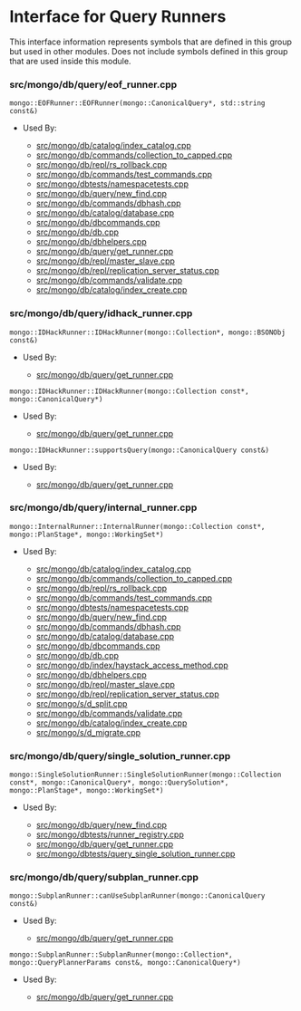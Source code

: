 
# Interface for Query Runners
This interface information represents symbols that are defined in this group but used in other modules.  Does not include symbols defined in this group that are used inside this module.

### src/mongo/db/query/eof\_runner.cpp

<div></div>

    mongo::EOFRunner::EOFRunner(mongo::CanonicalQuery*, std::string const&)

- Used By:

    - [src/mongo/db/catalog/index\_catalog.cpp](../../../../storage/storage\_layer\_structure)
    - [src/mongo/db/commands/collection\_to\_capped.cpp](../../../../query\_and\_operation\_handling/database\_commands)
    - [src/mongo/db/repl/rs\_rollback.cpp](../../../../replication/data\_sync)
    - [src/mongo/db/commands/test\_commands.cpp](../../../../query\_and\_operation\_handling/database\_commands)
    - [src/mongo/dbtests/namespacetests.cpp](../../../../tests/unit\_tests)
    - [src/mongo/db/query/new\_find.cpp](../../../../core\_query\_system/query\_system\_entry\_points)
    - [src/mongo/db/commands/dbhash.cpp](../../../../query\_and\_operation\_handling/database\_commands)
    - [src/mongo/db/catalog/database.cpp](../../../../storage/storage\_layer\_structure)
    - [src/mongo/db/dbcommands.cpp](../../../../query\_and\_operation\_handling/database\_commands)
    - [src/mongo/db/db.cpp](../../../../process\_management/mongos\_and\_mongod\_mains)
    - [src/mongo/db/dbhelpers.cpp](../../../../query\_and\_operation\_handling/client\_and\_operation\_tracking)
    - [src/mongo/db/query/get\_runner.cpp](../../../../core\_query\_system/query\_planner)
    - [src/mongo/db/repl/master\_slave.cpp](../../../../replication/master\_slave)
    - [src/mongo/db/repl/replication\_server\_status.cpp](../../../../replication/replica\_set\_state)
    - [src/mongo/db/commands/validate.cpp](../../../../query\_and\_operation\_handling/database\_commands)
    - [src/mongo/db/catalog/index\_create.cpp](../../../../storage/storage\_layer\_structure)

### src/mongo/db/query/idhack\_runner.cpp

<div></div>

    mongo::IDHackRunner::IDHackRunner(mongo::Collection*, mongo::BSONObj const&)

- Used By:

    - [src/mongo/db/query/get\_runner.cpp](../../../../core\_query\_system/query\_planner)

<div></div>

    mongo::IDHackRunner::IDHackRunner(mongo::Collection const*, mongo::CanonicalQuery*)

- Used By:

    - [src/mongo/db/query/get\_runner.cpp](../../../../core\_query\_system/query\_planner)

<div></div>

    mongo::IDHackRunner::supportsQuery(mongo::CanonicalQuery const&)

- Used By:

    - [src/mongo/db/query/get\_runner.cpp](../../../../core\_query\_system/query\_planner)

### src/mongo/db/query/internal\_runner.cpp

<div></div>

    mongo::InternalRunner::InternalRunner(mongo::Collection const*, mongo::PlanStage*, mongo::WorkingSet*)

- Used By:

    - [src/mongo/db/catalog/index\_catalog.cpp](../../../../storage/storage\_layer\_structure)
    - [src/mongo/db/commands/collection\_to\_capped.cpp](../../../../query\_and\_operation\_handling/database\_commands)
    - [src/mongo/db/repl/rs\_rollback.cpp](../../../../replication/data\_sync)
    - [src/mongo/db/commands/test\_commands.cpp](../../../../query\_and\_operation\_handling/database\_commands)
    - [src/mongo/dbtests/namespacetests.cpp](../../../../tests/unit\_tests)
    - [src/mongo/db/query/new\_find.cpp](../../../../core\_query\_system/query\_system\_entry\_points)
    - [src/mongo/db/commands/dbhash.cpp](../../../../query\_and\_operation\_handling/database\_commands)
    - [src/mongo/db/catalog/database.cpp](../../../../storage/storage\_layer\_structure)
    - [src/mongo/db/dbcommands.cpp](../../../../query\_and\_operation\_handling/database\_commands)
    - [src/mongo/db/db.cpp](../../../../process\_management/mongos\_and\_mongod\_mains)
    - [src/mongo/db/index/haystack\_access\_method.cpp](../../../../query\_and\_operation\_handling/indexing)
    - [src/mongo/db/dbhelpers.cpp](../../../../query\_and\_operation\_handling/client\_and\_operation\_tracking)
    - [src/mongo/db/repl/master\_slave.cpp](../../../../replication/master\_slave)
    - [src/mongo/db/repl/replication\_server\_status.cpp](../../../../replication/replica\_set\_state)
    - [src/mongo/s/d\_split.cpp](../../../../sharding/chunk\_management)
    - [src/mongo/db/commands/validate.cpp](../../../../query\_and\_operation\_handling/database\_commands)
    - [src/mongo/db/catalog/index\_create.cpp](../../../../storage/storage\_layer\_structure)
    - [src/mongo/s/d\_migrate.cpp](../../../../sharding/chunk\_management)

### src/mongo/db/query/single\_solution\_runner.cpp

<div></div>

    mongo::SingleSolutionRunner::SingleSolutionRunner(mongo::Collection const*, mongo::CanonicalQuery*, mongo::QuerySolution*, mongo::PlanStage*, mongo::WorkingSet*)

- Used By:

    - [src/mongo/db/query/new\_find.cpp](../../../../core\_query\_system/query\_system\_entry\_points)
    - [src/mongo/dbtests/runner\_registry.cpp](../../../../tests/unit\_tests)
    - [src/mongo/db/query/get\_runner.cpp](../../../../core\_query\_system/query\_planner)
    - [src/mongo/dbtests/query\_single\_solution\_runner.cpp](../../../../tests/unit\_tests)

### src/mongo/db/query/subplan\_runner.cpp

<div></div>

    mongo::SubplanRunner::canUseSubplanRunner(mongo::CanonicalQuery const&)

- Used By:

    - [src/mongo/db/query/get\_runner.cpp](../../../../core\_query\_system/query\_planner)

<div></div>

    mongo::SubplanRunner::SubplanRunner(mongo::Collection*, mongo::QueryPlannerParams const&, mongo::CanonicalQuery*)

- Used By:

    - [src/mongo/db/query/get\_runner.cpp](../../../../core\_query\_system/query\_planner)
